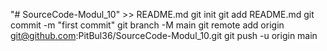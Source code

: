 "# SourceCode-Modul_10" >> README.md
git init
git add README.md
git commit -m "first commit"
git branch -M main
git remote add origin git@github.com:PitBul36/SourceCode-Modul_10.git
git push -u origin main
